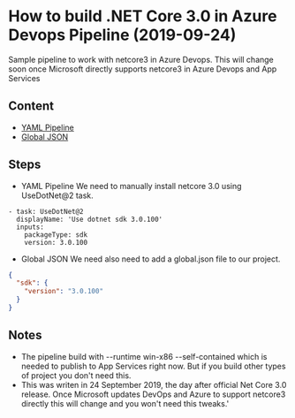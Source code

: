 # How to build .NET Core 3.0 in Azure Devops Pipeline (2019-09-24)
Sample pipeline to work with netcore3 in Azure Devops. This will change soon once Microsoft directly supports netcore3 in Azure Devops and App Services

## Content
* [YAML Pipeline](azure-pipelines.yml)  
* [Global JSON](global.json)  

## Steps
* YAML Pipeline
We need to manually install netcore 3.0 using UseDotNet@2 task.

```
- task: UseDotNet@2
  displayName: 'Use dotnet sdk 3.0.100'
  inputs:
    packageType: sdk
    version: 3.0.100
```

* Global JSON
We need also need to add a global.json file to our project.

```json
{
  "sdk": {
    "version": "3.0.100"
  }
}
```

## Notes
* The pipeline build with --runtime win-x86 --self-contained which is needed to publish to App Services right now. But if you build other types of project you don't need this.
* This was writen in 24 September 2019, the day after official Net Core 3.0 release. Once Microsoft updates DevOps and Azure to support netcore3 directly this will change and you won't need this tweaks.'